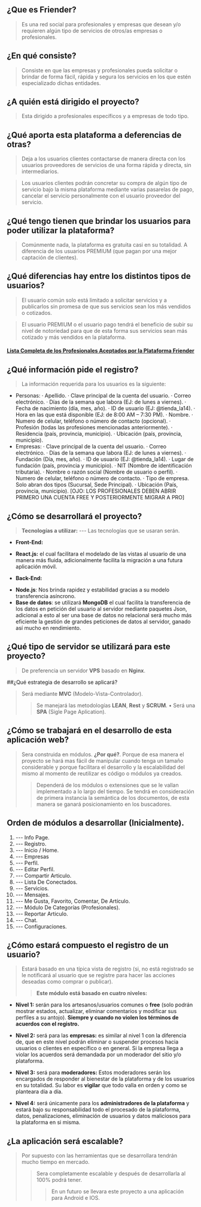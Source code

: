 ## ¿Que es Friender?
> Es una red social para profesionales y empresas que desean y/o requieren algún tipo de servicios de otros/as empresas o profesionales.

## ¿En qué consiste?
> Consiste en que las empresas y profesionales pueda solicitar o brindar de forma fácil, rápida y segura los servicios en los que estén especializado dichas entidades.

## ¿A quién está dirigido el proyecto?
> Esta dirigido a profesionales específicos y a empresas de todo tipo.

## ¿Qué aporta esta plataforma a deferencias de otras?
> Deja a los usuarios clientes contactarse de manera directa con los usuarios proveedores de servicios de una forma rápida y directa, sin intermediarios.

> Los usuarios clientes podrán concretar su compra de algún tipo de servicio bajo la misma plataforma mediante varias pasarelas de pago, cancelar el servicio personalmente con el usuario proveedor del servicio.

## ¿Qué tengo tienen que brindar los usuarios para poder utilizar la plataforma?
> Comúnmente nada, la plataforma es gratuita casi en su totalidad. A diferencia de los usuarios PREMIUM (que pagan por una mejor captación de clientes).

## ¿Qué diferencias hay entre los distintos tipos de usuarios?
> El usuario común solo está limitado a solicitar servicios y a publicarlos sin promesa de que sus servicios sean los más vendidos o cotizados.

> El usuario PREMIUM o el usuario pago tendrá el beneficio de subir su nivel de notoriedad para que de esta forma sus servicios sean más cotizado y más vendidos en la plataforma.

#### [Lista Completa de los Profesionales Aceptados por la Plataforma Friender](https://github.com/Miyo-Excellent/Friender_Advance/blob/friender/CATEGORIES.md)

## ¿Qué información pide el registro?
> La información requerida para los usuarios es la siguiente:
+ Personas:
· Apellido.
· Clave principal de la cuenta del usuario.
· Correo electrónico.
· Días de la semana que labora (EJ: de lunes a viernes).
· Fecha de nacimiento (día, mes, año).
· ID de usuario (EJ: @tienda_la14).
· Hora en las que está disponible (EJ: de 8:00 AM – 7:30 PM).
· Nombre.
· Numero de celular, teléfono o número de contacto (opcional).
· Profesión (todas las profesiones mencionadas anteriormente).
· Residencia (país, provincia, municipio).
· Ubicación (país, provincia, municipio).
+ Empresas:
· Clave principal de la cuenta del usuario.
· Correo electrónico.
· Días de la semana que labora (EJ: de lunes a viernes).
· Fundación (Día, mes, año).
· ID de usuario (EJ: @tienda_la14).
· Lugar de fundación (país, provincia y municipio).
· NIT (Nombre de identificación tributaria).
· Nombre o razón social (Nombre de usuario o perfil).
· Numero de celular, teléfono o número de contacto.
· Tipo de empresa. Solo abran dos tipos (Sucursal, Sede Principal).
· Ubicación (País, provincia, municipio). [OJO: LOS PROFESIONALES DEBEN ABRIR PRIMERO UNA CUENTA FREE Y POSTERIORMENTE MIGRAR A PRO]

## ¿Cómo se desarrollará el proyecto?
> **Tecnologías a utilizar:**
--- Las tecnologías que se usaran serán.
+ **Front-End:**
- **React.js:** el cual facilitara el modelado de las vistas al usuario de una manera más fluida, adicionalmente facilita la migración a una futura aplicación móvil.
+ **Back-End:**
- **Node.js**: Nos brinda rapidez y estabilidad gracias a su modelo transferencia asíncrono.
- **Base de datos**: se utilizará **MongoDB** el cual facilita la transferencia de los datos en petición del usuario al servidor mediante paquetes Json, adicional a esto al ser una base de datos no relacional será mucho más eficiente la gestión de grandes peticiones de datos al servidor, ganado así mucho en rendimiento.

## ¿Qué tipo de servidor se utilizará para este proyecto?
> De preferencia un servidor **VPS** basado en **Nginx**.

##¿Qué estrategia de desarrollo se aplicará?
> Será mediante **MVC** (Modelo-Vista-Controlador).
>> Se manejará las metodologías **LEAN**, **Rest** y **SCRUM**. • Será una **SPA** (Sigle Page Aplication).

## ¿Cómo se trabajará en el desarrollo de esta aplicación web?
> Sera construida en módulos. **¿Por qué?**. Porque de esa manera el proyecto se hará mas fácil de manipular cuando tenga un tamaño considerable y porque facilitara el desarrollo y la escalabilidad del mismo al momento de reutilizar es código o módulos ya creados.
>> Dependerá de los módulos o extensiones que se le vallan implementado a lo largo del tiempo.
>> Se tendrá en consideración de primera instancia la semántica de los documentos, de esta manera se ganará posicionamiento en los buscadores.

## Orden de módulos a desarrollar (Inicialmente).
1. --- Info Page.
2. --- Registro.
3. --- Inicio / Home.
4. --- Empresas
5. --- Perfil.
6. --- Editar Perfil.
7. --- Compartir Articulo.
8. --- Lista De Conectados.
9. --- Servicios.
10. --- Mensajes.
11. --- Me Gusta, Favorito, Comentar, De Artículo.
12. --- Módulo De Categorías (Profesionales).
13. --- Reportar Articulo.
14. --- Chat.
15. --- Configuraciones.

## ¿Cómo estará compuesto el registro de un usuario?
> Estará basado en una típica vista de registro (si, no está registrado se le notificará al usuario que se registre para hacer las acciones deseadas como comprar o publicar).
>> **Este módulo está basado en cuatro niveles:**
+ **Nivel 1:** serán para los artesanos/usuarios comunes o **free** (solo podrán mostrar estados, actualizar, eliminar comentarios y modificar sus perfiles a su antojo). **Siempre y cuando no violen los términos de acuerdos con el registro.**

+ **Nivel 2:** será para las **empresas:** es similar al nivel 1 con la diferencia de, que en este nivel podrán eliminar o suspender procesos hacia usuarios o clientes en específico o en general. Si la empresa llega a violar los acuerdos será demandada por un moderador del sitio y/o plataforma.

+ **Nivel 3:** será para **moderadores:** Estos moderadores serán los encargados de responder al bienestar de la plataforma y de los usuarios en su totalidad. Su labor es **vigilar** que todo valla en orden y como se planteara día a día.

+ **Nivel 4:** será únicamente para los **administradores de la plataforma** y estará bajo su responsabilidad todo el procesado de la plataforma, datos, penalizaciones, eliminación de usuarios y datos maliciosos para la plataforma en si misma.

## ¿La aplicación será escalable?
> Por supuesto con las herramientas que se desarrollara tendrán mucho tiempo en mercado.
>> Sera completamente escalable y después de desarrollarla al 100% podrá tener.
>>> En un futuro se llevara este proyecto a una aplicación para Android e IOS.

